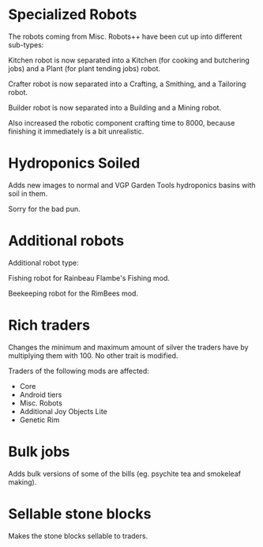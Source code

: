 # Specialized Robots
The robots coming from Misc. Robots++ have been cut up into different sub-types:

Kitchen robot is now separated into a Kitchen (for cooking and butchering jobs) and a Plant (for plant tending jobs) robot.

Crafter robot is now separated into a Crafting, a Smithing, and a Tailoring robot.

Builder robot is now separated into a Building and a Mining robot.

Also increased the robotic component crafting time to 8000, because finishing it immediately is a bit unrealistic.

# Hydroponics Soiled
Adds new images to normal and VGP Garden Tools hydroponics basins with soil in them.

Sorry for the bad pun.

# Additional robots
Additional robot type:

Fishing robot for Rainbeau Flambe's Fishing mod.

Beekeeping robot for the RimBees mod.

# Rich traders
Changes the minimum and maximum amount of silver the traders have by multiplying them with 100. No other trait is modified.

Traders of the following mods are affected:
- Core
- Android tiers
- Misc. Robots
- Additional Joy Objects Lite
- Genetic Rim

# Bulk jobs
Adds bulk versions of some of the bills (eg. psychite tea and smokeleaf making).

# Sellable stone blocks
Makes the stone blocks sellable to traders.
